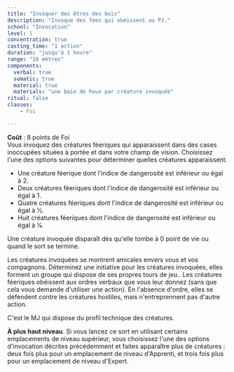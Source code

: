 ```yaml
---
title: "Invoquer des êtres des bois"
description: "Invoque des fées qui obéissent au PJ."
school: "Invocation"
level: 1
concentration: true
casting_time: "1 action"
duration: "jusqu'à 1 heure"
range: "18 mètres"
components:
  verbal: true
  somatic: true
  material: true
  materials: "une baie de houx par créature invoquée"
ritual: false
classes:
    - Foi

---
```

**Coût** : 8 points de Foi  
Vous invoquez des créatures féeriques qui apparaissent dans des cases inoccupées situées à portée et dans votre champ de vision. Choisissez l'une des options suivantes pour déterminer quelles créatures apparaissent.
* Une créature féerique dont l'indice de dangerosité est inférieur ou égal à 2.
* Deux créatures féeriques dont l'indice de dangerosité est inférieur ou égal à 1.
* Quatre créatures féeriques dont l'indice de dangerosité est inférieur ou égal à 1⁄2.
* Huit créatures féeriques dont l'indice de dangerosité est inférieur ou égal à 1⁄4.

Une créature invoquée disparaît dès qu'elle tombe à 0 point de vie ou quand le sort se termine.

Les créatures invoquées se montrent amicales envers vous et vos compagnons. Déterminez une initiative pour les créatures invoquées, elles forment un groupe qui dispose de ses propres tours de jeu.. Les créatures féeriques obéissent aux ordres verbaux que vous leur donnez (sans que cela vous demande d'utiliser une action). En l'absence d'ordre, elles se défendent contre les créatures hostiles, mais n'entreprennent pas d'autre action.

C'est le MJ qui dispose du profil technique des créatures.

**À plus haut niveau**. Si vous lancez ce sort en utilisant certains emplacements de niveau supérieur, vous choisissez l'une des options d'invocation décrites précédemment et faites apparaître plus de créatures : deux fois plus pour un emplacement de niveau d'Apprenti, et trois fois plus pour un emplacement de niveau d'Expert.
